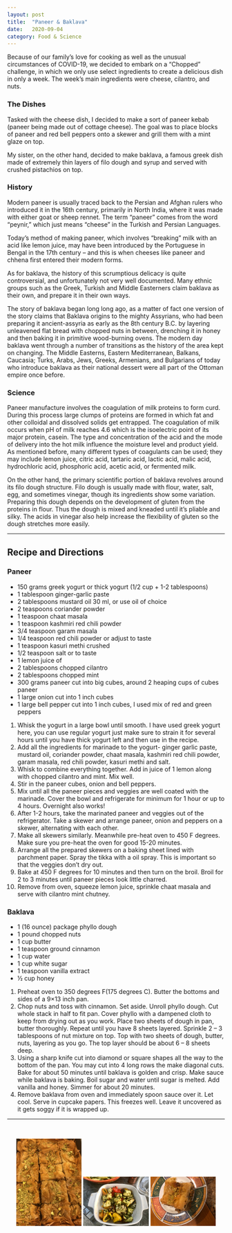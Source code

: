 ```yaml
---
layout: post
title:  "Paneer & Baklava"
date:   2020-09-04
category: Food & Science
---
```

Because of our family’s love for cooking as well as the unusual circumstances of COVID-19, we decided to embark on a “Chopped” challenge, in which we only use select ingredients to create a delicious dish in only a week. The week’s main ingredients were cheese, cilantro, and nuts.

### The Dishes

Tasked with the cheese dish, I decided to make a sort of paneer kebab (paneer being made out of cottage cheese). The goal was to place blocks of paneer and red bell peppers onto a skewer and grill them with a mint glaze on top.

My sister, on the other hand, decided to make baklava, a famous greek dish made of extremely thin layers of filo dough and syrup and served with crushed pistachios on top.

### History

Modern paneer is usually traced back to the Persian and Afghan rulers who introduced it in the 16th century, primarily in North India, where it was made with either goat or sheep rennet. The term “paneer” comes from the word “peynir,” which just means “cheese” in the Turkish and Persian Languages.

Today’s method of making paneer, which involves “breaking” milk with an acid like lemon juice, may have been introduced by the Portuguese in Bengal in the 17th century – and this is when cheeses like paneer and chhena first entered their modern forms.

As for baklava, the history of this scrumptious delicacy is quite controversial, and unfortunately not very well documented. Many ethnic groups such as the Greek, Turkish and Middle Easterners claim baklava as their own, and prepare it in their own ways.

The story of baklava began long long ago, as a matter of fact one version of the story claims that Baklava origins to the mighty Assyrians, who had been preparing it ancient-assyria as early as the 8th century B.C. by layering unleavened flat bread with chopped nuts in between, drenching it in honey and then baking it in primitive wood-burning ovens. The modern day baklava went through a number of transitions as the history of the area kept on changing. The Middle Easterns, Eastern Mediterranean, Balkans, Caucasia; Turks, Arabs, Jews, Greeks, Armenians, and Bulgarians of today who introduce baklava as their national dessert were all part of the Ottoman empire once before.

### Science

Paneer manufacture involves the coagulation of milk proteins to form curd. During this process large clumps of proteins are formed in which fat and other colloidal and dissolved solids get entrapped. The coagulation of milk occurs when pH of milk reaches 4.6 which is the isoelectric point of its major protein, casein. The type and concentration of the acid and the mode of delivery into the hot milk influence the moisture level and product yield. As mentioned before, many different types of coagulants can be used; they may include lemon juice, citric acid, tartaric acid, lactic acid, malic acid, hydrochloric acid, phosphoric acid, acetic acid, or fermented milk.

On the other hand, the primary scientific portion of baklava revolves around its filo dough structure. Filo dough is usually made with flour, water, salt, egg, and sometimes vinegar, though its ingredients show some variation. Preparing this dough depends on the development of gluten from the proteins in flour. Thus the dough is mixed and kneaded until it’s pliable and silky. The acids in vinegar also help increase the flexibility of gluten so the dough stretches more easily.

---

## Recipe and Directions

### Paneer

- 150 grams greek yogurt or thick yogurt (1/2 cup + 1-2 tablespoons)
- 1 tablespoon ginger-garlic paste
- 2 tablespoons mustard oil 30 ml, or use oil of choice
- 2 teaspoons coriander powder
- 1 teaspoon chaat masala
- 1 teaspoon kashmiri red chili powder
- 3/4 teaspoon garam masala
- 1/4 teaspoon red chili powder or adjust to taste
- 1 teaspoon kasuri methi crushed
- 1/2 teaspoon salt or to taste
- 1 lemon juice of
- 2 tablespoons chopped cilantro
- 2 tablespoons chopped mint
- 300 grams paneer cut into big cubes, around 2 heaping cups of cubes paneer
- 1 large onion cut into 1 inch cubes
- 1 large bell pepper cut into 1 inch cubes, I used mix of red and green peppers

1. Whisk the yogurt in a large bowl until smooth. I have used greek yogurt here, you can use regular yogurt just make sure to strain it for several hours until you have thick yogurt left and then use in the recipe.
2. Add all the ingredients for marinade to the yogurt- ginger garlic paste, mustard oil, coriander powder, chaat masala, kashmiri red chili powder, garam masala, red chili powder, kasuri methi and salt.
3. Whisk to combine everything together. Add in juice of 1 lemon along with chopped cilantro and mint. Mix well.
4. Stir in the paneer cubes, onion and bell peppers.
5. Mix until all the paneer pieces and veggies are well coated with the marinade. Cover the bowl and refrigerate for minimum for 1 hour or up to 4 hours. Overnight also works!
6. After 1-2 hours, take the marinated paneer and veggies out of the refrigerator. Take a skewer and arrange paneer, onion and peppers on a skewer, alternating with each other.
7. Make all skewers similarly. Meanwhile pre-heat oven to 450 F degrees. Make sure you pre-heat the oven for good 15-20 minutes.
8. Arrange all the prepared skewers on a baking sheet lined with parchment paper. Spray the tikka with a oil spray. This is important so that the veggies don’t dry out.
9. Bake at 450 F degrees for 10 minutes and then turn on the broil. Broil for 2 to 3 minutes until paneer pieces look little charred.
10. Remove from oven, squeeze lemon juice, sprinkle chaat masala and serve with cilantro mint chutney.

### Baklava

- 1 (16 ounce) package phyllo dough
- 1 pound chopped nuts 
- 1 cup butter
- 1 teaspoon ground cinnamon
- 1 cup water
- 1 cup white sugar
- 1 teaspoon vanilla extract
- ½ cup honey

1. Preheat oven to 350 degrees F(175 degrees C). Butter the bottoms and sides of a 9×13 inch pan.
2. Chop nuts and toss with cinnamon. Set aside. Unroll phyllo dough. Cut whole stack in half to fit pan. Cover phyllo with a dampened cloth to keep from drying out as you work. Place two sheets of dough in pan, butter thoroughly. Repeat until you have 8 sheets layered. Sprinkle 2 – 3 tablespoons of nut mixture on top. Top with two sheets of dough, butter, nuts, layering as you go. The top layer should be about 6 – 8 sheets deep.
3. Using a sharp knife cut into diamond or square shapes all the way to the bottom of the pan. You may cut into 4 long rows the make diagonal cuts. Bake for about 50 minutes until baklava is golden and crisp.
Make sauce while baklava is baking. Boil sugar and water until sugar is melted. Add vanilla and honey. Simmer for about 20 minutes.
4. Remove baklava from oven and immediately spoon sauce over it. Let cool. Serve in cupcake papers. This freezes well. Leave it uncovered as it gets soggy if it is wrapped up.

---
<br>

<p align="center">
  <img src="/images/baklava/baklava1.jpeg" width="30%" />
  <img src="/images/baklava/baklava2.jpeg" width="30%" /> 
  <img src="/images/baklava/baklava3.jpeg" width="30%" /> 
</p>